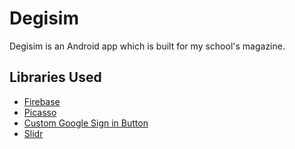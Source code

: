 # Degisim

Degisim is an Android app which is built for my school's magazine.<br>

## Libraries Used

- [Firebase](https://firebase.google.com)
- [Picasso](https://square.github.io/picasso/)
- [Custom Google Sign in Button](https://github.com/shobhitpuri/custom-google-signin-button)
- [Slidr](https://github.com/r0adkll/Slidr)
